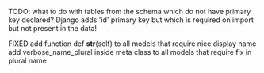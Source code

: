 

TODO:
what to do with tables from the schema which do not have primary key declared?
Django adds 'id' primary key but which is required on import but not present in the data!


FIXED
add function def __str__(self) to all models that require nice display name
add verbose_name_plural inside meta class to all models that require fix in plural name
